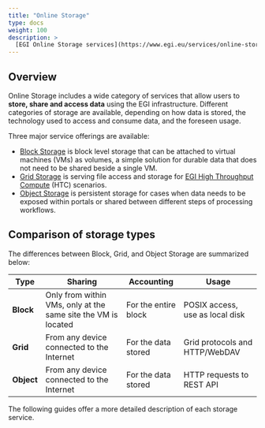 ```yaml
---
title: "Online Storage"
type: docs
weight: 100
description: >
  [EGI Online Storage services](https://www.egi.eu/services/online-storage/)
---
```


## Overview

Online Storage includes a wide category of services that allow
users to **store, share and access data** using the EGI
infrastructure. Different categories of storage are available, depending on
how data is stored, the technology used to access and consume data,
and the foreseen usage.

Three major service offerings are available:

- [Block Storage](block-storage) is block level storage that can be attached to
  virtual machines (VMs) as volumes, a simple solution for durable data that
  does not need to be shared beside a single VM.
- [Grid Storage](grid-storage) is serving file access and storage for
  [EGI High Throughput Compute](../high-throughput-compute) (HTC) scenarios.
- [Object Storage](object-storage) is persistent storage for cases when data
  needs to be exposed within portals or shared between different steps of
  processing workflows.

## Comparison of storage types

The differences between Block, Grid, and Object Storage are summarized below:

<!-- markdownlint-disable line-length -->
| Type       | Sharing                                                       | Accounting              | Usage                                   |
| ---------- | ------------------------------------------------------------- | ------------------------| --------------------------------------- |
| **Block**  | Only from within VMs, only at the same site the VM is located | For the entire block    | POSIX access, use as local disk         |
| **Grid**   | From any device connected to the Internet                     | For the data stored     | Grid protocols and HTTP/WebDAV          |
| **Object** | From any device connected to the Internet                     | For the data stored     | HTTP requests to REST API               |
<!-- markdownlint-enable line-length -->

The following guides offer a more detailed description of each storage service.
